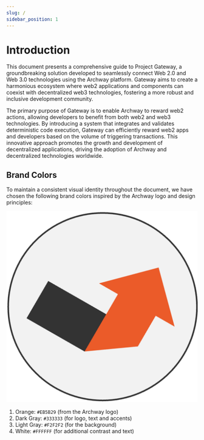 ```yaml
---
slug: /
sidebar_position: 1
---
```


# Introduction

This document presents a comprehensive guide to Project Gateway, a groundbreaking solution developed to seamlessly connect Web 2.0 and Web 3.0 technologies using the Archway platform. Gateway aims to create a harmonious ecosystem where web2 applications and components can coexist with decentralized web3 technologies, fostering a more robust and inclusive development community.

The primary purpose of Gateway is to enable Archway to reward web2 actions, allowing developers to benefit from both web2 and web3 technologies. By introducing a system that integrates and validates deterministic code execution, Gateway can efficiently reward web2 apps and developers based on the volume of triggering transactions. This innovative approach promotes the growth and development of decentralized applications, driving the adoption of Archway and decentralized technologies worldwide.

## Brand Colors

To maintain a consistent visual identity throughout the document, we have chosen the following brand colors inspired by the Archway logo and design principles:

![logo_no_shadow_512.png](./images/logo_no_shadow_512.png)

1. Orange: `#EB5B29` (from the Archway logo)
2. Dark Gray: `#333333` (for logo, text and accents)
3. Light Gray: `#F2F2F2` (for the background)
4. White: `#FFFFFF` (for additional contrast and text)
